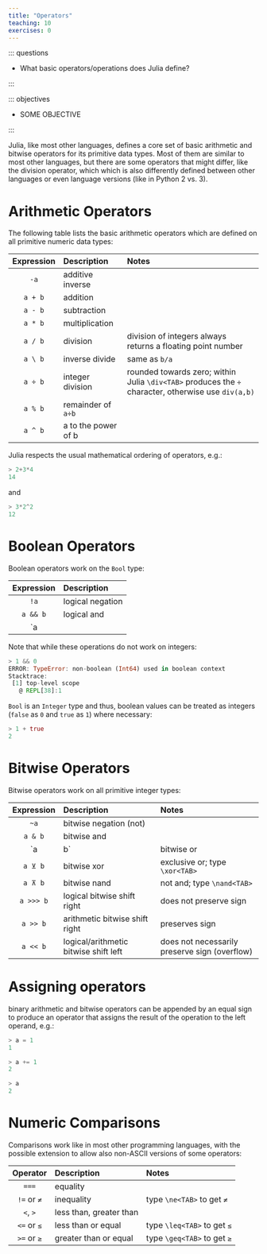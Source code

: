 ```yaml
---
title: "Operators"
teaching: 10
exercises: 0
---
```


::: questions

- What basic operators/operations does Julia define?

:::

::: objectives

- SOME OBJECTIVE

:::

Julia, like most other languages, defines a core set of basic arithmetic and bitwise operators for its primitive data types.
Most of them are similar to most other languages, but there are some operators that might differ, like the division operator, which which is also differently defined between other languages or even language versions (like in Python 2 vs. 3).

# Arithmetic Operators

The following table lists the basic arithmetic operators which are defined on all primitive numeric data types:

| Expression | Description | Notes |
|:----------:|:------------|:------|
| `-a`   | additive inverse ||
| `a + b`  | addition ||
| `a - b`  | subtraction ||
| `a * b`  | multiplication ||
| `a / b`  | division | division of integers always returns a floating point number |
| `a \ b`  | inverse divide | same as `b/a` |
| `a ÷ b`  | integer division | rounded towards zero; within Julia `\div<TAB>` produces the `÷` character, otherwise use `div(a,b)` |
| `a % b`  | remainder of `a÷b` ||
| `a ^ b`  | a to the power of b ||

Julia respects the usual mathematical ordering of operators, e.g.:

```julia
> 2+3*4
14
```

and

```julia
> 3*2^2
12
```

# Boolean Operators

Boolean operators work on the ```Bool``` type:

| Expression | Description |
|:----------:|:------------|
| `!a`   | logical negation |
| `a && b` | logical and |
| `a || b` | logical or |

Note that while these operations do not work on integers:

```julia
> 1 && 0
ERROR: TypeError: non-boolean (Int64) used in boolean context
Stacktrace:
 [1] top-level scope
   @ REPL[38]:1
```

`Bool` is an `Integer` type and thus, boolean values can be treated as integers (`false` as `0` and `true` as `1`) where necessary:

```julia
> 1 + true
2
```

# Bitwise Operators

Bitwise operators work on all primitive integer types:


| Expression | Description | Notes |
|:----------:|:------------|:------|
| `~a`     | bitwise negation (not) ||
| `a & b`  | bitwise and ||
| `a | b`  | bitwise or ||
| `a ⊻ b`  | bitwise xor | exclusive or; type `\xor<TAB>` |
| `a ⊼ b`  | bitwise nand | not and; type `\nand<TAB>` |
| `a >>> b`| logical bitwise shift right | does not preserve sign |
| `a >> b` | arithmetic bitwise shift right | preserves sign |
| `a << b` | logical/arithmetic bitwise shift left | does not necessarily preserve sign (overflow) |

# Assigning operators

binary arithmetic and bitwise operators can be appended by an equal sign to produce an operator that assigns the result of the operation to the left operand, e.g.:

```julia
> a = 1
1

> a += 1
2

> a
2
```

# Numeric Comparisons

Comparisons work like in most other programming languages, with the possible extension to allow also non-ASCII versions of some operators:

| Operator   | Description | Notes |
|:----------:|:------------|:------|
| `===`  | equality ||
| `!=` or `≠` | inequality | type `\ne<TAB>` to get `≠` |
| `<`, `>` | less than, greater than ||
| `<=` or `≤` | less than or equal | type `\leq<TAB>` to get `≤` |
| `>=` or `≥` | greater than or equal | type `\geq<TAB>` to get `≥` |
